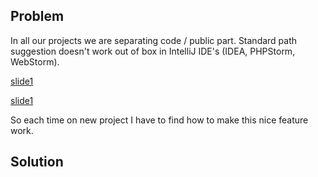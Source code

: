 ## Problem

In all our projects we are separating code / public part. Standard path suggestion doesn't work out of box in IntelliJ IDE's (IDEA, PHPStorm, WebStorm).

[slide1](img/problem-01.png)

[slide1](img/problem-02.png)

So each time on new project I have to find how to make this nice feature work.

## Solution